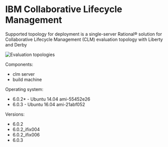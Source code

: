 # IBM Collaborative Lifecycle Management

Supported topology for deployment is a single-server Rational® solution for Collaborative Lifecycle Management (CLM) evaluation topology with Liberty and Derby

![Evaluation topologies](https://jazz.net/wiki/pub/Deployment/StandardTopologiesOverview/evaluation.png)

Components:
* clm server
* build machine

Operating system:
* 6.0.2* - Ubuntu 14.04 ami-55452e26
* 6.0.3  - Ubuntu 16.04 ami-21abf052

Versions:
* 6.0.2
* 6.0.2_ifix004
* 6.0.2_ifix006
* 6.0.3

